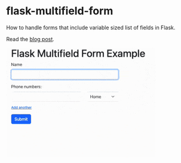 # flask-multifield-form
How to handle forms that include variable sized list of fields in Flask.

Read the [blog post](https://blog.miguelgrinberg.com/post/dynamic-forms-with-flask).

![Flask form with a dynamic list of phone numbers](assets/flask-multifield-demo.gif)
